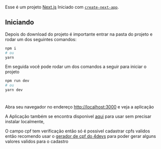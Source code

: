 Esse é um projeto [Next.js](https://nextjs.org/) Iniciado com  [`create-next-app`](https://github.com/vercel/next.js/tree/canary/packages/create-next-app).

## Iniciando

Depois do download do projeto é importante entrar na pasta do projeto e rodar um dos seguintes comandos:
```bash
npm i
# ou
yarn 
```
Em seguida você pode rodar um dos comandos a seguir para iniciar o projeto
```bash
npm run dev
# ou
yarn dev
```
# 
Abra seu navegador no endereço [http://localhost:3000](http://localhost:3000) e veja a aplicação

A Aplicação também se encontra disponivel [aqui](https://formulario-nextjs.vercel.app/) para usar sem precisar instalar localmente,

O campo cpf tem verificação então só é possivel cadastrar cpfs validos então recomendo usar o [gerador de cpf do 4devs](https://www.4devs.com.br/gerador_de_cpf) para poder gerar alguns valores validos para o cadastro
